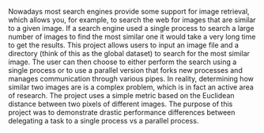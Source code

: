 Nowadays most search engines provide some support for image retrieval, which allows you, for example, to search the web for images that are similar to a given image. If a search engine used a single process to search a large number of images to find the most similar one it would take a very long time to get the results. This project allows users to input an image file and a directory (think of this as the global dataset) to search for the most similar image. The user can then choose to either perform the search using a single process or to use a parallel version that forks new processes and manages communication through various pipes. In reality, determining how similar two images are is a complex problem, which is in fact an active area of research. The project uses a simple metric based on the Euclidean distance between two pixels of different images. The purpose of this project was to demonstrate drastic performance differences between delegating a task to a single process vs a parallel process.
